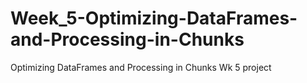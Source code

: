 # Week_5-Optimizing-DataFrames-and-Processing-in-Chunks
 Optimizing DataFrames and Processing in Chunks Wk 5 project
